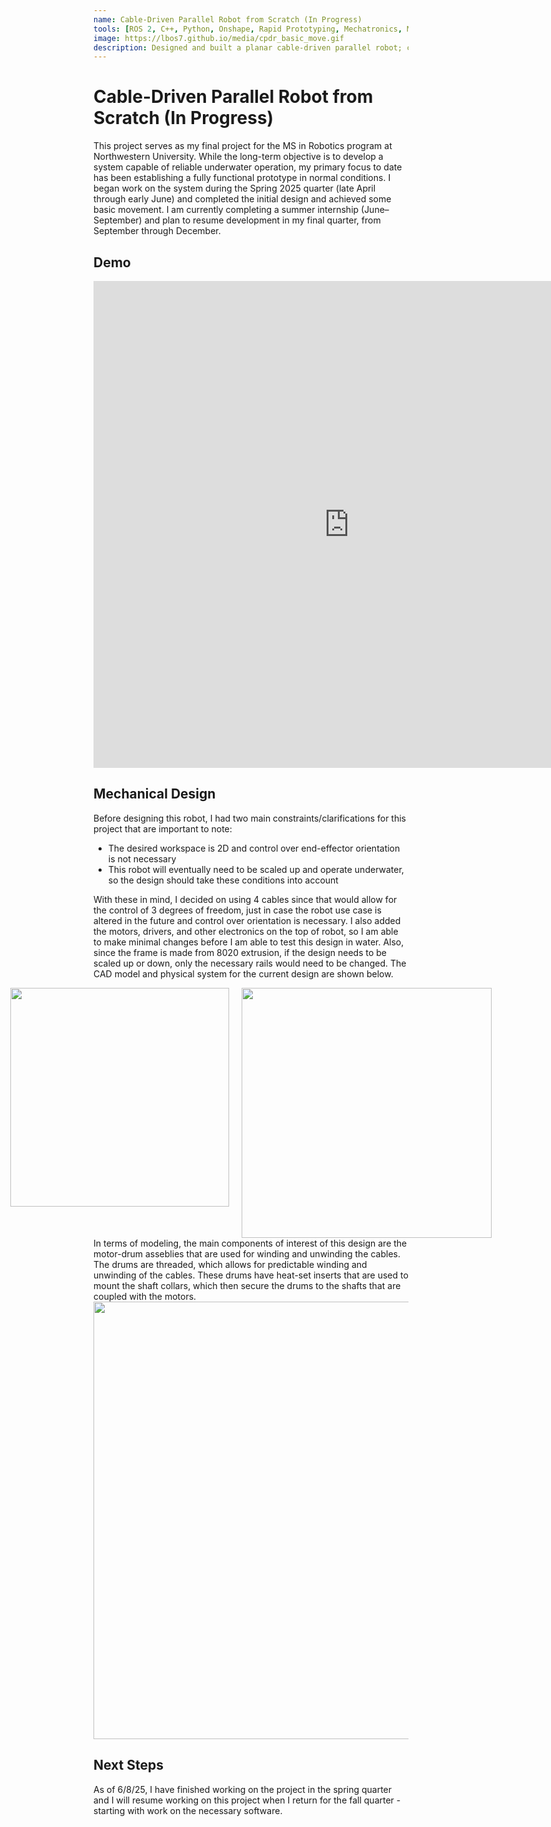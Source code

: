 ```yaml
---
name: Cable-Driven Parallel Robot from Scratch (In Progress)
tools: [ROS 2, C++, Python, Onshape, Rapid Prototyping, Mechatronics, Microcontrollers]
image: https://lbos7.github.io/media/cpdr_basic_move.gif
description: Designed and built a planar cable-driven parallel robot; currently working on the software
---
```


# Cable-Driven Parallel Robot from Scratch (In Progress)
This project serves as my final project for the MS in Robotics program at Northwestern University. While the long-term objective is to develop a system capable of reliable underwater operation, my primary focus to date has been establishing a fully functional prototype in normal conditions. I began work on the system during the Spring 2025 quarter (late April through early June) and completed the initial design and achieved some basic movement. I am currently completing a summer internship (June–September) and plan to resume development in my final quarter, from September through December.
<br>

## Demo
<center><iframe width="818" height="779" src="https://www.youtube.com/embed/73dWy-ku6m4" title="CPDR Basic Move" frameborder="0" allow="accelerometer; autoplay; clipboard-write; encrypted-media; gyroscope; picture-in-picture; web-share" referrerpolicy="strict-origin-when-cross-origin" allowfullscreen></iframe></center>

## Mechanical Design
Before designing this robot, I had two main constraints/clarifications for this project that are important to note: 
- The desired workspace is 2D and control over end-effector orientation is not necessary
- This robot will eventually need to be scaled up and operate underwater, so the design should take these conditions into account


With these in mind, I decided on using 4 cables since that would allow for the control of 3 degrees of freedom, just in case the robot use case is altered in the future and control over orientation is necessary. I also added the motors, drivers, and other electronics on the top of robot, so I am able to make minimal changes before I am able to test this design in water. Also, since the frame is made from 8020 extrusion, if the design needs to be scaled up or down, only the necessary rails would need to be changed. The CAD model and physical system for the current design are shown below.
<br>
<div style="display: flex; justify-content: center; gap: 20px;">
  <img src="{{ site.url }}{{ site.baseurl }}/media/cpdr_CAD.png" width="350"/>
  <img src="{{ site.url }}{{ site.baseurl }}/media/cpdr_assembled.jpg" width="400"/>
</div>
In terms of modeling, the main components of interest of this design are the motor-drum asseblies that are used for winding and unwinding the cables. The drums are threaded, which allows for predictable winding and unwinding of the cables. These drums have heat-set inserts that are used to mount the shaft collars, which then secure the drums to the shafts that are coupled with the motors.
<center><img src="{{ site.url }}{{ site.baseurl }}/media/motor_plate.jpg" width="700"/></center>

## Next Steps
As of 6/8/25, I have finished working on the project in the spring quarter and I will resume working on this project when I return for the fall quarter - starting with work on the necessary software.